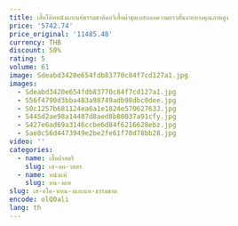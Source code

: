 ```yaml
---
title: เสื้อโค้ทหนังแกะแท้ธรรมชาติคอวีเสื้อผ้าชุดเบสบอลความยาวสั้นลายทางคุณภาพสูง
price: '5742.74'
price_original: '11485.48'
currency: THB
discount: 50%
rating: 5
volume: 61
image: Sdeabd3420e654fdb83770c84f7cd127a1.jpg
images:
  - Sdeabd3420e654fdb83770c84f7cd127a1.jpg
  - S56f4790d3bba483a98749adb98dbc0dee.jpg
  - S0c1257b681124ea6a1e1824e57062763J.jpg
  - S445d2ae98a14487d8aed8b80037a91cfy.jpg
  - S427e6ad69a3146ccbe6d84f6216628ebz.jpg
  - Sae8c56d4473949e2be2fe61f70d78bb28.jpg
video: ''
categories:
  - name: เสื้อผ้าสตรี
    slug: เส-อผ-าสตร
  - name: หนังแท้
    slug: หน-งแท
slug: เส-อโค-ทหน-งแกะแท-ธรรมชาต
encode: olQ0ali
lang: th
---
```

  